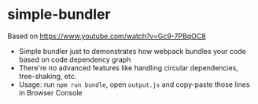 # simple-bundler

Based on https://www.youtube.com/watch?v=Gc9-7PBqOC8

- Simple bundler just to demonstrates how webpack bundles your code based on code dependency graph
- There're no advanced features like handling circular dependencies, tree-shaking, etc.
- Usage: run `npm run bundle`, open `output.js` and copy-paste those lines in Browser Console